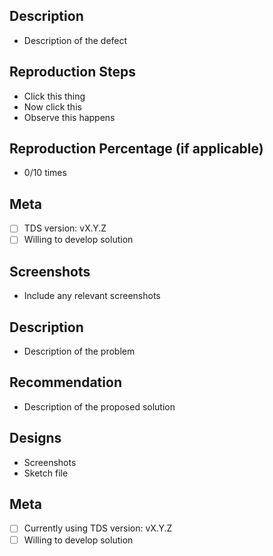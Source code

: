 <!--
  Template for logging DEFECTS

  See lower template for feature requests
  You may remove this template if it is not relevant
-->

## Description

- Description of the defect 

## Reproduction Steps

- Click this thing
- Now click this
- Observe this happens

## Reproduction Percentage (if applicable)

- 0/10 times

## Meta

- [ ] TDS version: vX.Y.Z
- [ ] Willing to develop solution

## Screenshots

- Include any relevant screenshots

<!--
  Template for logging FEATURE REQUESTS

  See upper template for defects
  You may remove this template if it is not relevant
-->

## Description

- Description of the problem

## Recommendation

- Description of the proposed solution

## Designs

- Screenshots
- Sketch file

## Meta

- [ ] Currently using TDS version: vX.Y.Z
- [ ] Willing to develop solution
